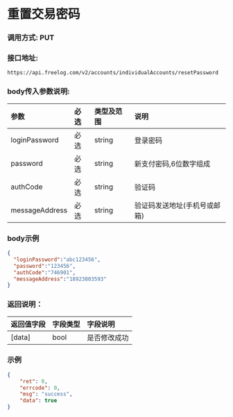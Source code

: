 # 重置交易密码

### 调用方式: PUT

### 接口地址:

```
https://api.freelog.com/v2/accounts/individualAccounts/resetPassword
```

### body传入参数说明:

| 参数 | 必选 | 类型及范围 | 说明 |
| :--- | :--- | :--- | :--- |
| loginPassword | 必选 | string | 登录密码 |
| password | 必选 | string | 新支付密码,6位数字组成 |
| authCode | 必选 | string | 验证码 |
| messageAddress | 必选 | string | 验证码发送地址(手机号或邮箱) |

### body示例

```json
{
  "loginPassword":"abc123456",
  "password":"123456",
  "authCode":"746901",
  "messageAddress":"18923803593"
}
```

### 返回说明：

| 返回值字段 | 字段类型 | 字段说明 |
| :--- | :--- | :--- |
| [data] | bool | 是否修改成功 |

### 示例

```json
{
    "ret": 0,
    "errcode": 0,
    "msg": "success",
    "data": true
}
```

